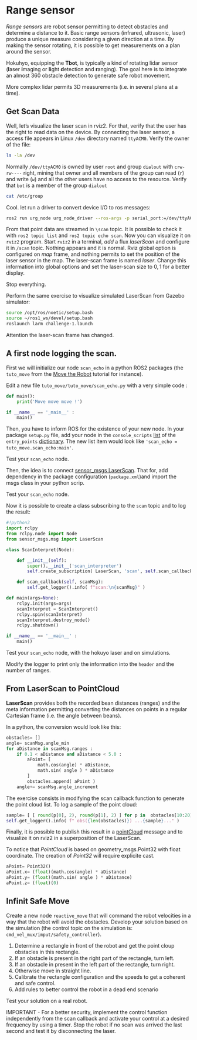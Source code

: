 
# Range sensor

*Range sensors* are robot sensor permitting to detect obstacles and determine a distance to it.
Basic range sensors (infrared, ultrasonic, laser) produce a unique measure considering a given direction at a time.
By making the sensor rotating, it is possible to get measurements on a plan around the sensor. 

Hokuhyo, equipping the **Tbot**, is typically a kind of rotating lidar sensor (**l**aser **i**maging or **li**ght **d**etection **a**nd **r**anging).
The goal here is to integrate an almost 360 obstacle detection to generate safe robot movement.

More complex lidar permits 3D measurements (i.e. in several plans at a time).


## Get Scan Data

Well, let’s visualize the laser scan in rviz2.
For that, verify that the user has the right to read data on the device. 
By connecting the laser sensor, a access file appears in Linux `/dev` directory named `ttyACM0`.
Verify the owner of the file: 

```sh
ls -la /dev
```

Normally `/dev/ttyACM0` is owned by user `root` and group `dialout` with `crw-rw----` right, mining that owner and all members of the group can read (`r`) and write (`w`) and all the other users have no access to the resource.
Verify that `bot` is a member of the group `dialout`

```sh
cat /etc/group
```

Cool. let run a driver to convert device I/O to ros messages:

```sh
ros2 run urg_node urg_node_driver --ros-args -p serial_port:=/dev/ttyACM0
```

From that point data are streamed in `\scan` topic. It is possible to check it with `ros2 topic list` and `ros2 topic echo scan`. Now you can visualize it on `rviz2` program. Start `rviz2` in a terminal, _add_ a flux _laserScan_ and configure it in `/scan` topic. Nothing appears and it is normal. Rviz global option is configured on _map_ frame, and nothing permits to set the position of the laser sensor in the map. The laser-scan frame is named _laser_. Change this information into global options and set the laser-scan size to $0,1$ for a better display.

Stop everything.

Perform the same exercise to visualize simulated LaserScan from Gazebo simulator: 

```sh
source /opt/ros/noetic/setup.bash
source ~/ros1_ws/devel/setup.bash
roslaunch larm challenge-1.launch
```

Attention the laser-scan frame has changed.


## A first node logging the scan.

First we will initialize our node `scan_echo` in a python ROS2 packages (the `tuto_move` from the [Move the Robot](tutorials/2-move.md) tutorial for instance).

Edit a new file `tuto_move/tuto_move/scan_echo.py` with a very simple code : 

```python
def main():
    print('Move move move !')

if __name__ == '_main__' :
    main()
```

Then, you have to inform ROS for the existence of your new node. 
In your package `setup.py` file, add your node in the `console_scripts` [list](https://www.w3schools.com/python/python_lists.asp) of the `entry_points` [dictionary](https://www.w3schools.com/python/python_dictionaries.asp).
The new list item would look like `'scan_echo = tuto_move.scan_echo:main'`. 

Test your `scan_echo` node.

Then, the idea is to connect [sensor_msgs LaserScan](https://docs.ros2.org/foxy/api/sensor_msgs/msg/LaserScan.html). That for, add dependency in the package configuration (`package.xml`)and import the msgs class in your python scrip.

Test your `scan_echo` node.

Now it is possible to create a class subscribing to the `scan` topic and to log the result: 

```python
#!python3
import rclpy
from rclpy.node import Node
from sensor_msgs.msg import LaserScan

class ScanInterpret(Node):

    def __init__(self):
        super().__init__('scan_interpreter')
        self.create_subscription( LaserScan, 'scan', self.scan_callback, 10)

    def scan_callback(self, scanMsg):
        self.get_logger().info( f"scan:\n{scanMsg}" )

def main(args=None):
    rclpy.init(args=args)
    scanInterpret = ScanInterpret()
    rclpy.spin(scanInterpret)
    scanInterpret.destroy_node()
    rclpy.shutdown()

if __name__ == '__main__' :
    main()
```

Test your `scan_echo` node, with the hokuyo laser and on simulations.

Modify the logger to print only the information into the `header` and the number of ranges.


## From LaserScan to PointCloud

**LaserScan** provides both the recorded bean distances (ranges) and the meta information permitting converting the distances on points in a regular Cartesian frame (i.e. the angle between beans).

In a python, the conversion would look like this:

```python
obstacles= []
angle= scanMsg.angle_min
for aDistance in scanMsg.ranges :
    if 0.1 < aDistance and aDistance < 5.0 :
        aPoint= [ 
            math.cos(angle) * aDistance, 
            math.sin( angle ) * aDistance
        ]
        obstacles.append( aPoint )
    angle+= scanMsg.angle_increment
```

The exercise consists in modifying the scan callback function to generate the point cloud list.
To log a sample of the point cloud:

```python
sample= [ [ round(p[0], 2), round(p[1], 2) ] for p in  obstacles[10:20] ]
self.get_logger().info( f" obs({len(obstacles)}) ...{sample}..." )
```

Finally, it is possible to publish this result in a [pointCloud](https://docs.ros2.org/foxy/api/sensor_msgs/msg/PointCloud.html) message and to visualize it on rviz2 in a superposition of the LaserScan.

To notice that _PointCloud_ is based on geometry_msgs.Point32 with float coordinate.
The creation of _Point32_ will require explicite cast.

```python
aPoint= Point32()
aPoint.x= (float)(math.cos(angle) * aDistance) 
aPoint.y= (float)(math.sin( angle ) * aDistance)
aPoint.z= (float)(0)
```

## Infinit Safe Move

Create a new node `reactive_move` that will command the robot velocities in a way that the robot will avoid the obstacles.
Develop your solution based on the simulation (the control topic on the simulation is: `cmd_vel_mux/imput/safety_controller`).

1. Determine a rectangle in front of the robot and get the point cloup obstacles in this rectangle.
2. If an obstacle is present in the right part of the rectangle, turn left.
3. If an obstacle in present in the left part of the rectangle, turn right.
4. Otherwise move in straight line.
5. Calibrate the rectangle configuration and the speeds to get a coherent and safe control.
6. Add rules to better control the robot in a dead end scenario

Test your solution on a real robot.

IMPORTANT - For a better security, implement the control function independently from the scan callback and activate your control at a desired frequency by using a timer.
Stop the robot if no scan was arrived the last second and test it by disconnecting the laser.
